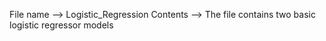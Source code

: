 File name --> Logistic_Regression
Contents --> The file contains two basic logistic regressor models
